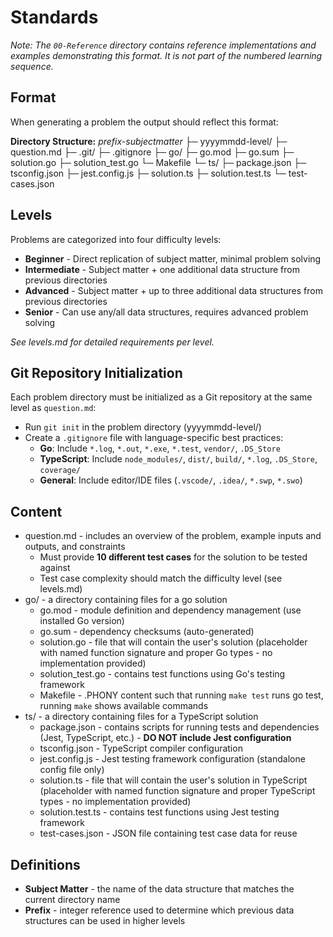 # Standards

*Note: The `00-Reference` directory contains reference implementations and examples demonstrating this format. It is not part of the numbered learning sequence.*

## Format
When generating a problem the output should reflect this format:

**Directory Structure:**
*prefix-subjectmatter*
├─ yyyymmdd-level/
   ├─ question.md
   ├─ .git/
   ├─ .gitignore
   ├─ go/
      ├─ go.mod
      ├─ go.sum
      ├─ solution.go
      ├─ solution_test.go
      └─ Makefile
   └─ ts/
      ├─ package.json
      ├─ tsconfig.json
      ├─ jest.config.js
      ├─ solution.ts
      ├─ solution.test.ts
      └─ test-cases.json

## Levels
Problems are categorized into four difficulty levels:

* **Beginner** - Direct replication of subject matter, minimal problem solving
* **Intermediate** - Subject matter + one additional data structure from previous directories
* **Advanced** - Subject matter + up to three additional data structures from previous directories  
* **Senior** - Can use any/all data structures, requires advanced problem solving

*See levels.md for detailed requirements per level.*

## Git Repository Initialization

Each problem directory must be initialized as a Git repository at the same level as `question.md`:

* Run `git init` in the problem directory (yyyymmdd-level/)
* Create a `.gitignore` file with language-specific best practices:
  * **Go**: Include `*.log`, `*.out`, `*.exe`, `*.test`, `vendor/`, `.DS_Store`
  * **TypeScript**: Include `node_modules/`, `dist/`, `build/`, `*.log`, `.DS_Store`, `coverage/`
  * **General**: Include editor/IDE files (`.vscode/`, `.idea/`, `*.swp`, `*.swo`)

## Content

* question.md - includes an overview of the problem, example inputs and outputs, and constraints
  * Must provide **10 different test cases** for the solution to be tested against
  * Test case complexity should match the difficulty level (see levels.md)
* go/ - a directory containing files for a go solution
    * go.mod - module definition and dependency management (use installed Go version)
    * go.sum - dependency checksums (auto-generated)
    * solution.go - file that will contain the user's solution (placeholder with named function signature and proper Go types - no implementation provided)
    * solution_test.go - contains test functions using Go's testing framework
    * Makefile - .PHONY content such that running `make test` runs go test, running `make` shows available commands
* ts/ - a directory containing files for a TypeScript solution
    * package.json - contains scripts for running tests and dependencies (Jest, TypeScript, etc.) - **DO NOT include Jest configuration**
    * tsconfig.json - TypeScript compiler configuration
    * jest.config.js - Jest testing framework configuration (standalone config file only)
    * solution.ts - file that will contain the user's solution in TypeScript (placeholder with named function signature and proper TypeScript types - no implementation provided)
    * solution.test.ts - contains test functions using Jest testing framework
    * test-cases.json - JSON file containing test case data for reuse

## Definitions
* **Subject Matter** - the name of the data structure that matches the current directory name
* **Prefix** - integer reference used to determine which previous data structures can be used in higher levels
